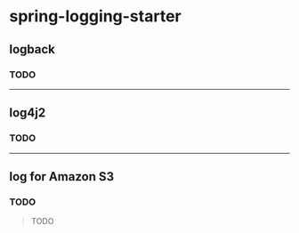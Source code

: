 # spring-logging-starter

## logback
### TODO
>

---

## log4j2
### TODO
> 

---

## log for Amazon S3
### TODO
> TODO
